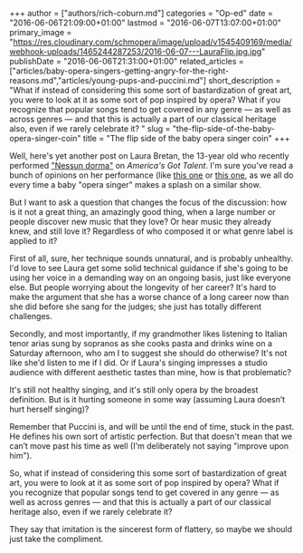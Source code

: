 +++
author = ["authors/rich-coburn.md"]
categories = "Op-ed"
date = "2016-06-06T21:09:00+01:00"
lastmod = "2016-06-07T13:07:00+01:00"
primary_image = "https://res.cloudinary.com/schmopera/image/upload/v1545409169/media/webhook-uploads/1465244287253/2016-06-07---LauraFlip.jpg.jpg"
publishDate = "2016-06-06T21:31:00+01:00"
related_articles = ["articles/baby-opera-singers-getting-angry-for-the-right-reasons.md","articles/young-pups-and-puccini.md"]
short_description = "What if instead of considering this some sort of bastardization of great art, you were to look at it as some sort of pop inspired by opera? What if you recognize that popular songs tend to get covered in any genre — as well as across genres — and that this is actually a part of our classical heritage also, even if we rarely celebrate it? "
slug = "the-flip-side-of-the-baby-opera-singer-coin"
title = "The flip side of the baby opera singer coin"
+++

Well, here's yet another post on Laura Bretan, the 13-year old who recently performed ["Nessun dorma"](https://www.youtube.com/watch?v=xCoxGV7j71c&feature=youtu.be) on *America's Got Talent*. I'm sure you’ve read a bunch of opinions on her performance (like [this one](/baby-opera-singers-getting-angry-for-the-right-reasons/) or [this one](http://www.claudiafriedlander.com/the-liberated-voice/thats-not-opera-its-an-opportunity.html), as we all do every time a baby "opera singer" makes a splash on a similar show.

But I want to ask a question that changes the focus of the discussion: how is it not a great thing, an amazingly good thing, when a large number or people discover new music that they love? Or hear music they already knew, and still love it? Regardless of who composed it or what genre label is applied to it?

First of all, sure, her technique sounds unnatural, and is probably unhealthy. I'd love to see Laura get some solid technical guidance if she's going to be using her voice in a demanding way on an ongoing basis, just like everyone else. But people worrying about the longevity of her career? It's hard to make the argument that she has a worse chance of a long career now than she did before she sang for the judges; she just has totally different challenges. 

Secondly, and most importantly, if my grandmother likes listening to Italian tenor arias sung by sopranos as she cooks pasta and drinks wine on a Saturday afternoon, who am I to suggest she should do otherwise? It's not like she'd listen to me if I did. Or if Laura's singing impresses a studio audience with different aesthetic tastes than mine, how is that problematic?

It's still not healthy singing, and it's still only opera by the broadest definition. But is it hurting someone in some way (assuming Laura doesn’t hurt herself singing)?

Remember that Puccini is, and will be until the end of time, stuck in the past. He defines his own sort of artistic perfection. But that doesn't mean that we can’t move past his time as well (I'm deliberately not saying "improve upon him"). 

So, what if instead of considering this some sort of bastardization of great art, you were to look at it as some sort of pop inspired by opera? What if you recognize that popular songs tend to get covered in any genre — as well as across genres — and that this is actually a part of our classical heritage also, even if we rarely celebrate it? 

They say that imitation is the sincerest form of flattery, so maybe we should just take the compliment.
